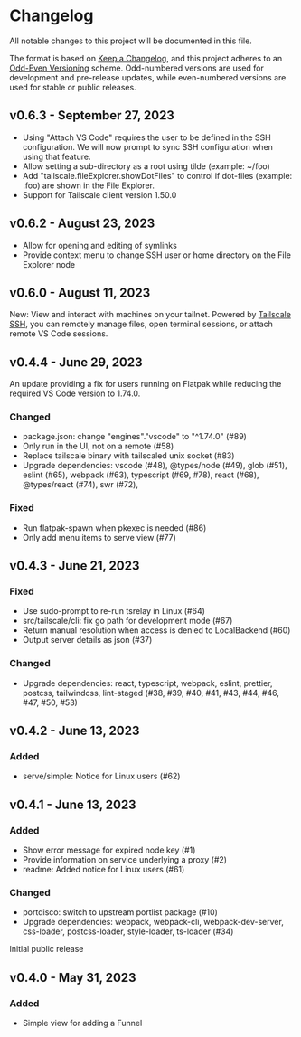 # Changelog

All notable changes to this project will be documented in this file.

The format is based on [Keep a Changelog](https://keepachangelog.com/en/1.0.0/), and this project adheres to an [Odd-Even Versioning](https://en.wikipedia.org/wiki/Software_versioning#Odd-numbered_versions_for_development_releases) scheme. Odd-numbered versions are used for development and pre-release updates, while even-numbered versions are used for stable or public releases.

## v0.6.3 - September 27, 2023

- Using "Attach VS Code" requires the user to be defined in the SSH configuration. We will now prompt to sync SSH configuration when using that feature.
- Allow setting a sub-directory as a root using tilde (example: ~/foo)
- Add "tailscale.fileExplorer.showDotFiles" to control if dot-files (example: .foo) are shown in the File Explorer.
- Support for Tailscale client version 1.50.0

## v0.6.2 - August 23, 2023

- Allow for opening and editing of symlinks
- Provide context menu to change SSH user or home directory on the File Explorer node

## v0.6.0 - August 11, 2023

New: View and interact with machines on your tailnet. Powered by [Tailscale SSH](https://tailscale.com/tailscale-ssh/), you can remotely manage files, open terminal sessions, or attach remote VS Code sessions.

## v0.4.4 - June 29, 2023

An update providing a fix for users running on Flatpak while reducing the required VS Code version to 1.74.0.

### Changed

- package.json: change "engines"."vscode" to "^1.74.0" (#89)
- Only run in the UI, not on a remote (#58)
- Replace tailscale binary with tailscaled unix socket (#83)
- Upgrade dependencies: vscode (#48), @types/node (#49), glob (#51), eslint (#65), webpack (#63), typescript (#69, #78), react (#68), @types/react (#74), swr (#72),

### Fixed

- Run flatpak-spawn when pkexec is needed (#86)
- Only add menu items to serve view (#77)

## v0.4.3 - June 21, 2023

### Fixed

- Use sudo-prompt to re-run tsrelay in Linux (#64)
- src/tailscale/cli: fix go path for development mode (#67)
- Return manual resolution when access is denied to LocalBackend (#60)
- Output server details as json (#37)

### Changed

- Upgrade dependencies: react, typescript, webpack, eslint, prettier, postcss, tailwindcss, lint-staged (#38, #39, #40, #41, #43, #44, #46, #47, #50, #53)

## v0.4.2 - June 13, 2023

### Added

- serve/simple: Notice for Linux users (#62)

## v0.4.1 - June 13, 2023

### Added

- Show error message for expired node key (#1)
- Provide information on service underlying a proxy (#2)
- readme: Added notice for Linux users (#61)

### Changed

- portdisco: switch to upstream portlist package (#10)
- Upgrade dependencies: webpack, webpack-cli, webpack-dev-server, css-loader, postcss-loader, style-loader, ts-loader (#34)

Initial public release

## v0.4.0 - May 31, 2023

### Added

- Simple view for adding a Funnel
